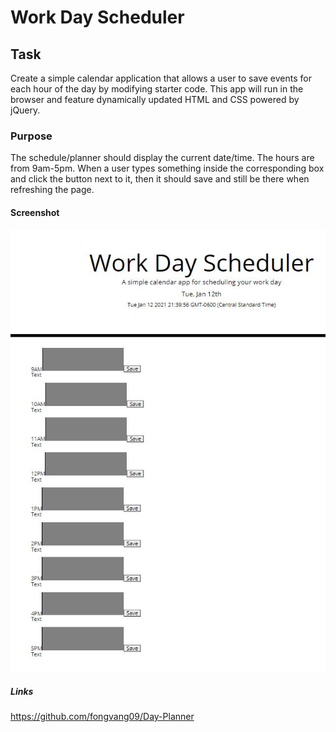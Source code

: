 # Work Day Scheduler

## Task

Create a simple calendar application that allows a user to save events for each hour of the day by modifying starter code. This app will run in the browser and feature 
dynamically updated HTML and CSS powered by jQuery.

### Purpose

The schedule/planner should display the current date/time. The hours are from 9am-5pm. When a user types something inside the corresponding box and click the button next
to it, then it should save and still be there when refreshing the page. 

#### Screenshot

![dayplannerss](dayplannerss.JPG)

##### Links

https://github.com/fongvang09/Day-Planner
